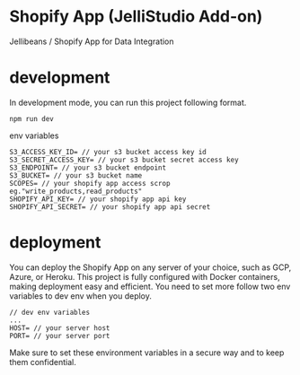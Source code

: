 # Shopify App (JelliStudio Add-on)
Jellibeans / Shopify App for Data Integration

# development
In development mode, you can run this project following format.
```
npm run dev
```
env variables
```
S3_ACCESS_KEY_ID= // your s3 bucket access key id
S3_SECRET_ACCESS_KEY= // your s3 bucket secret access key
S3_ENDPOINT= // your s3 bucket endpoint
S3_BUCKET= // your s3 bucket name
SCOPES= // your shopify app access scrop eg."write_products,read_products"
SHOPIFY_API_KEY= // your shopify app api key
SHOPIFY_API_SECRET= // your shopify app api secret
```

# deployment
You can deploy the Shopify App on any server of your choice, such as GCP, Azure, or Heroku. This project is fully configured with Docker containers, making deployment easy and efficient. You need to set more follow two env variables to dev env when you deploy. 
```
// dev env variables
...
HOST= // your server host 
PORT= // your server port
```
Make sure to set these environment variables in a secure way and to keep them confidential.